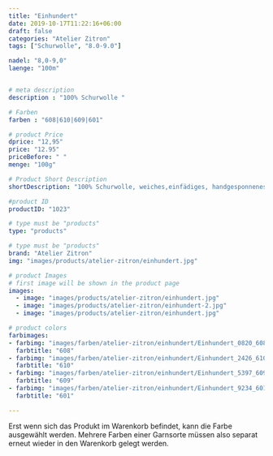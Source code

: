 ```yaml
---
title: "Einhundert"
date: 2019-10-17T11:22:16+06:00
draft: false
categories: "Atelier Zitron"
tags: ["Schurwolle", "8.0-9.0"]	

nadel: "8,0-9,0" 
laenge: "100m"	


# meta description
description : "100% Schurwolle "

# Farben
farben : "608|610|609|601"

# product Price
dprice: "12,95"
price: "12.95"
priceBefore: " "
menge: "100g"

# Product Short Description
shortDescription: "100% Schurwolle, weiches,einfädiges, handgesponnenes Garn für  winterliche Accessoires"

#product ID
productID: "1023"

# type must be "products"
type: "products"

# type must be "products"
brand: "Atelier Zitron"
img: "images/products/atelier-zitron/einhundert.jpg"   

# product Images
# first image will be shown in the product page
images:
  - image: "images/products/atelier-zitron/einhundert.jpg"
  - image: "images/products/atelier-zitron/einhundert-2.jpg"
  - image: "images/products/atelier-zitron/einhundert.jpg"

# product colors
farbimages:
- farbimg: "images/farben/atelier-zitron/einhundert/Einhundert_0820_608_1.jpg"	
  farbtitle: "608"
- farbimg: "images/farben/atelier-zitron/einhundert/Einhundert_2426_610_1.jpg"	
  farbtitle: "610"
- farbimg: "images/farben/atelier-zitron/einhundert/Einhundert_5397_609_1.jpg"	
  farbtitle: "609"
- farbimg: "images/farben/atelier-zitron/einhundert/Einhundert_9234_601_1.jpg"
  farbtitle: "601"

---
```


Erst wenn sich das Produkt im Warenkorb befindet, kann die Farbe ausgewählt werden.
Mehrere Farben einer Garnsorte müssen also separat erneut wieder in den Warenkorb gelegt werden.
